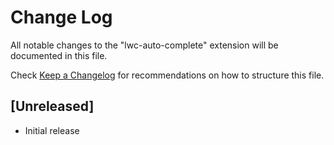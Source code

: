 # Change Log

All notable changes to the "lwc-auto-complete" extension will be documented in this file.

Check [Keep a Changelog](http://keepachangelog.com/) for recommendations on how to structure this file.

## [Unreleased]

- Initial release